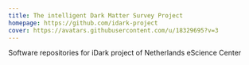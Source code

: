 ```yaml
---
title: The intelligent Dark Matter Survey Project
homepage: https://github.com/idark-project
cover: https://avatars.githubusercontent.com/u/18329695?v=3
---
```

Software repositories for iDark project of Netherlands eScience Center
    
